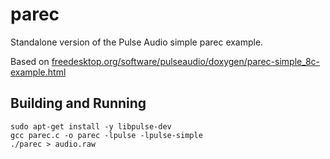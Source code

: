 # parec
Standalone version of the Pulse Audio simple parec example.

Based on [freedesktop.org/software/pulseaudio/doxygen/parec-simple_8c-example.html](https://freedesktop.org/software/pulseaudio/doxygen/parec-simple_8c-example.html)

## Building and Running

```
sudo apt-get install -y libpulse-dev
gcc parec.c -o parec -lpulse -lpulse-simple
./parec > audio.raw
```